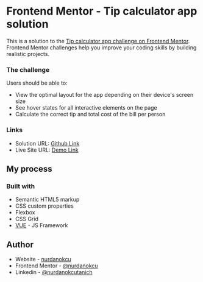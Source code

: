 # Frontend Mentor - Tip calculator app solution

This is a solution to the [Tip calculator app challenge on Frontend Mentor](https://www.frontendmentor.io/challenges/tip-calculator-app-ugJNGbJUX). Frontend Mentor challenges help you improve your coding skills by building realistic projects.


### The challenge

Users should be able to:

- View the optimal layout for the app depending on their device's screen size
- See hover states for all interactive elements on the page
- Calculate the correct tip and total cost of the bill per person

### Links

- Solution URL: [Github Link](https://github.com/nurdanokcu/tip-calculator-app)
- Live Site URL: [Demo Link](https://nurdanokcu-tipcalculator.netlify.app/)


## My process

### Built with

- Semantic HTML5 markup
- CSS custom properties
- Flexbox
- CSS Grid
- [VUE](https://vuejs.org/) - JS Framework


## Author

- Website - [nurdanokcu](https://github.com/nurdanokcu)
- Frontend Mentor - [@nurdanokcu](https://www.frontendmentor.io/profile/nurdanokcu)
- Linkedin - [@nurdanokcutanich](https://www.linkedin.com/in/nurdanokcutanich/)
